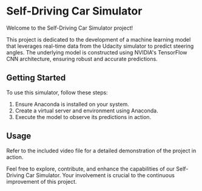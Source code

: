 # Self-Driving Car Simulator

Welcome to the Self-Driving Car Simulator project!

This project is dedicated to the development of a machine learning model that leverages real-time data from the Udacity simulator to predict steering angles. The underlying model is constructed using NVIDIA's TensorFlow CNN architecture, ensuring robust and accurate predictions.

## Getting Started

To use this simulator, follow these steps:

1. Ensure Anaconda is installed on your system.
2. Create a virtual server and environment using Anaconda.
3. Execute the model to observe its predictions in action.

## Usage

Refer to the included video file for a detailed demonstration of the project in action.

Feel free to explore, contribute, and enhance the capabilities of our Self-Driving Car Simulator. Your involvement is crucial to the continuous improvement of this project.
